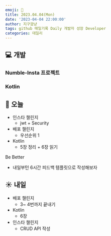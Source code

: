 ```yaml
---
emoji: 🌱
title: 2023.04.04(Mon)
date: '2023-04-04 22:00:00'
author: 지구깜냥
tags: github 매일기록 Daily 개발자 성장 Developer
categories: 데일리
---
```

## 💻 개발
### Numble-Insta 프로젝트
### Kotlin

## 🌙 오늘
- 인스타 챌린지
  - jwt + Security
- 배포 챌린지
  - 우선순위 1
- Kotlin
  - 5장 정리 + 6장 읽기

Be Better
- 내일부턴 6시간 피드백 템플릿으로 작성해보자

## ☀️ 내일
- 배포 챌린지
  - 3~ 4번까지 끝내기
- Kotlin
  - 6장
- 인스타 챌린지
  - CRUD API 작성
